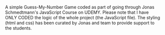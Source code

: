 A simple Guess-My-Number Game coded as part of going through Jonas Schmedtmann's JavaScript Course on UDEMY. Please note that I have ONLY CODED the logic of the whole project (the JavaScript file). The styling (html and css) has been curated by Jonas and team to provide support to the students. 
